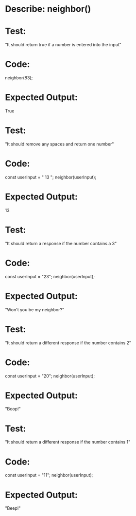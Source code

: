# Describe: neighbor()

# Test: 
"It should return true if a number is entered into the input"
# Code:
neighbor(83);
# Expected Output: 
True

# Test:
"It should remove any spaces and return one number"
# Code:
const userInput = " 13 ";
neighbor(userInput);
# Expected Output:
13

# Test:
"It should return a response if the number contains a 3"
# Code:
const userInput = "23";
neighbor(userInput);
# Expected Output:
"Won't you be my neighbor?"

# Test:
"It should return a different response if the number contains 2"
# Code:
const userInput = "20";
neighbor(userInput);
# Expected Output:
"Boop!"

# Test:
"It should return a different response if the number contains 1"
# Code:
const userInput = "11";
neighbor(userInput);
# Expected Output:
"Beep!"
